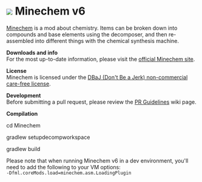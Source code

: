 ![](http://jakimfett.com/minechem_alchemy_banner.jpg)
Minechem v6
=========

[Minechem](http://jakimfett.github.io/Minechem) is a mod about chemistry. Items can be broken down into compounds and base elements using the decomposer, and then re-assembled into different things with the chemical synthesis machine.

**Downloads and info**  
For the most up-to-date information, please visit the [official Minechem site](http://jakimfett.github.io/Minechem).

**License**  
Minechem is licensed under the [DBaJ (Don't Be a Jerk) non-commercial care-free license](https://github.com/jakimfett/DBaJ).

**Development**  
Before submitting a pull request, please review the [PR Guidelines](https://github.com/jakimfett/Minechem/wiki/Pull-Request-Guidelines) wiki page.  

**Compilation**

cd Minechem

gradlew setupdecompworkspace

gradlew build

Please note that when running Minechem v6 in a dev environment, you'll need to add the following to your VM options:  
`-Dfml.coreMods.load=minechem.asm.LoadingPlugin`
